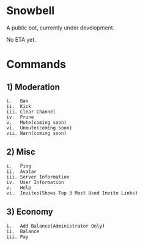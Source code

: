 # Snowbell
A public bot, currently under development.

No ETA yet.

# Commands

## 1) Moderation

```
i.   Ban
ii.  Kick
iii. Clear Channel
iv.  Prune
v.   Mute(coming soon)
vi.  Unmute(coming soon)
vii. Warn(coming soon)
```

## 2) Misc
```
i.   Ping
ii.  Avatar
iii. Server Information
iv.  User Information
v.   Help
vi.  Invites(Shows Top 3 Most Used Invite Links)
```

## 3) Economy
```
i.   Add Balance(Administrator Only)
ii.  Balance
iii. Pay
```